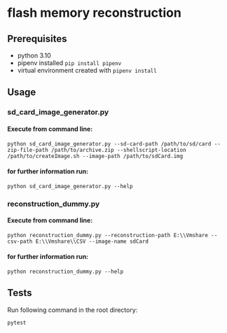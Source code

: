 # flash memory reconstruction

## Prerequisites
* python 3.10
* pipenv installed ``pip install pipenv``
* virtual environment created with ``pipenv install``


## Usage
### sd_card_image_generator.py
#### Execute from command line:
````
python sd_card_image_generator.py --sd-card-path /path/to/sd/card --zip-file-path /path/to/archive.zip --shellscript-location /path/to/createImage.sh --image-path /path/to/sdCard.img
````
#### for further information run:
````
python sd_card_image_generator.py --help
````

### reconstruction_dummy.py
#### Execute from command line:
````
python reconstruction_dummy.py --reconstruction-path E:\\Vmshare --csv-path E:\\Vmshare\\CSV --image-name sdCard
````
#### for further information run:
````
python reconstruction_dummy.py --help
````
## Tests
Run following command in the root directory: 
````
pytest
````
